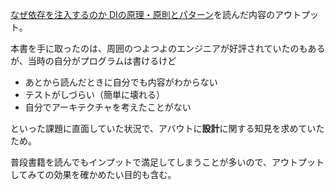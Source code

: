 [なぜ依存を注入するのか DIの原理・原則とパターン](https://www.amazon.co.jp/%E3%81%AA%E3%81%9C%E4%BE%9D%E5%AD%98%E3%82%92%E6%B3%A8%E5%85%A5%E3%81%99%E3%82%8B%E3%81%AE%E3%81%8B-DI%E3%81%AE%E5%8E%9F%E7%90%86%E3%83%BB%E5%8E%9F%E5%89%87%E3%81%A8%E3%83%91%E3%82%BF%E3%83%BC%E3%83%B3-Compass-Books%E3%82%B7%E3%83%AA%E3%83%BC%E3%82%BA-Steven-Deursen/dp/4839983062)を読んだ内容のアウトプット。

本書を手に取ったのは、周囲のつよつよのエンジニアが好評されていたのもあるが、当時の自分がプログラムは書けるけど
- あとから読んだときに自分でも内容がわからない
- テストがしづらい（簡単に壊れる）
- 自分でアーキテクチャを考えたことがない

といった課題に直面していた状況で、アバウトに**設計**に関する知見を求めていたため。

普段書籍を読んでもインプットで満足してしまうことが多いので、アウトプットしてみての効果を確かめたい目的も含む。